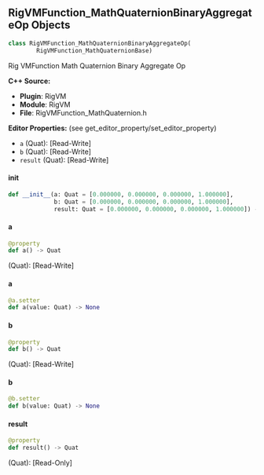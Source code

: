 ## RigVMFunction_MathQuaternionBinaryAggregateOp Objects

```python
class RigVMFunction_MathQuaternionBinaryAggregateOp(
        RigVMFunction_MathQuaternionBase)
```

Rig VMFunction Math Quaternion Binary Aggregate Op

**C++ Source:**

- **Plugin**: RigVM
- **Module**: RigVM
- **File**: RigVMFunction_MathQuaternion.h

**Editor Properties:** (see get_editor_property/set_editor_property)

- ``a`` (Quat):  [Read-Write]
- ``b`` (Quat):  [Read-Write]
- ``result`` (Quat):  [Read-Write]

<a id="unreal.RigVMFunction_MathQuaternionBinaryAggregateOp.__init__"></a>

#### __init__

```python
def __init__(a: Quat = [0.000000, 0.000000, 0.000000, 1.000000],
             b: Quat = [0.000000, 0.000000, 0.000000, 1.000000],
             result: Quat = [0.000000, 0.000000, 0.000000, 1.000000]) -> None
```

<a id="unreal.RigVMFunction_MathQuaternionBinaryAggregateOp.a"></a>

#### a

```python
@property
def a() -> Quat
```

(Quat):  [Read-Write]

<a id="unreal.RigVMFunction_MathQuaternionBinaryAggregateOp.a"></a>

#### a

```python
@a.setter
def a(value: Quat) -> None
```

<a id="unreal.RigVMFunction_MathQuaternionBinaryAggregateOp.b"></a>

#### b

```python
@property
def b() -> Quat
```

(Quat):  [Read-Write]

<a id="unreal.RigVMFunction_MathQuaternionBinaryAggregateOp.b"></a>

#### b

```python
@b.setter
def b(value: Quat) -> None
```

<a id="unreal.RigVMFunction_MathQuaternionBinaryAggregateOp.result"></a>

#### result

```python
@property
def result() -> Quat
```

(Quat):  [Read-Only]

<a id="unreal.RigUnit_MathQuaternionBinaryAggregateOp"></a>